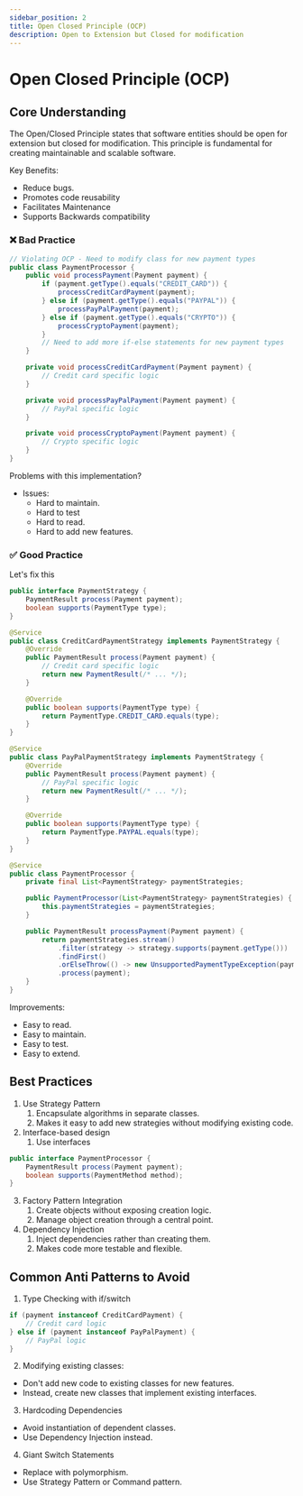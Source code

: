 ```yaml
---
sidebar_position: 2
title: Open Closed Principle (OCP)
description: Open to Extension but Closed for modification
---
```


# Open Closed Principle (OCP)

## Core Understanding

The Open/Closed Principle states that software entities should be open for extension but closed for modification. This principle is fundamental for creating maintainable and scalable software.

Key Benefits:
- Reduce bugs.
- Promotes code reusability
- Facilitates Maintenance
- Supports Backwards compatibility


### ❌ Bad Practice

```java
// Violating OCP - Need to modify class for new payment types
public class PaymentProcessor {
    public void processPayment(Payment payment) {
        if (payment.getType().equals("CREDIT_CARD")) {
            processCreditCardPayment(payment);
        } else if (payment.getType().equals("PAYPAL")) {
            processPayPalPayment(payment);
        } else if (payment.getType().equals("CRYPTO")) {
            processCryptoPayment(payment);
        }
        // Need to add more if-else statements for new payment types
    }

    private void processCreditCardPayment(Payment payment) {
        // Credit card specific logic
    }

    private void processPayPalPayment(Payment payment) {
        // PayPal specific logic
    }

    private void processCryptoPayment(Payment payment) {
        // Crypto specific logic
    }
}
```

Problems with this implementation?

- Issues:
    - Hard to maintain.
    - Hard to test
    - Hard to read.
    - Hard to add new features. 

### ✅ Good Practice

Let's fix this

```java
public interface PaymentStrategy {
    PaymentResult process(Payment payment);
    boolean supports(PaymentType type);
}

@Service
public class CreditCardPaymentStrategy implements PaymentStrategy {
    @Override
    public PaymentResult process(Payment payment) {
        // Credit card specific logic
        return new PaymentResult(/* ... */);
    }

    @Override
    public boolean supports(PaymentType type) {
        return PaymentType.CREDIT_CARD.equals(type);
    }
}

@Service
public class PayPalPaymentStrategy implements PaymentStrategy {
    @Override
    public PaymentResult process(Payment payment) {
        // PayPal specific logic
        return new PaymentResult(/* ... */);
    }

    @Override
    public boolean supports(PaymentType type) {
        return PaymentType.PAYPAL.equals(type);
    }
}

@Service
public class PaymentProcessor {
    private final List<PaymentStrategy> paymentStrategies;

    public PaymentProcessor(List<PaymentStrategy> paymentStrategies) {
        this.paymentStrategies = paymentStrategies;
    }

    public PaymentResult processPayment(Payment payment) {
        return paymentStrategies.stream()
            .filter(strategy -> strategy.supports(payment.getType()))
            .findFirst()
            .orElseThrow(() -> new UnsupportedPaymentTypeException(payment.getType()))
            .process(payment);
    }
}
```

Improvements:
- Easy to read.
- Easy to maintain.
- Easy to test.
- Easy to extend. 

## Best Practices

1. Use Strategy Pattern
   1. Encapsulate algorithms in separate classes.
   2. Makes it easy to add new strategies without modifying existing code.
2. Interface-based design
   1. Use interfaces
```java
public interface PaymentProcessor {
    PaymentResult process(Payment payment);
    boolean supports(PaymentMethod method);
}
```
3. Factory Pattern Integration
   1. Create objects without exposing creation logic.
   2. Manage object creation through a central point.
4. Dependency Injection
   1. Inject dependencies rather than creating them.
   2. Makes code more testable and flexible. 


## Common Anti Patterns to Avoid

1. Type Checking with if/switch

```java
if (payment instanceof CreditCardPayment) {
    // Credit card logic
} else if (payment instanceof PayPalPayment) {
    // PayPal logic
}
```

2. Modifying existing classes:
- Don't add new code to existing classes for new features.
- Instead, create new classes that implement existing interfaces.

3. Hardcoding Dependencies
- Avoid instantiation of dependent classes.
- Use Dependency Injection instead.

4. Giant Switch Statements
- Replace with polymorphism.
- Use Strategy Pattern or Command pattern.
